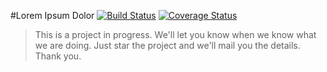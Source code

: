 #Lorem Ipsum Dolor
[![Build Status](https://travis-ci.org/andela-vdugeri/lorem-ipsum-dolor.svg?branch=master)](https://travis-ci.org/andela-vdugeri/lorem-ipsum-dolor)
[![Coverage Status](https://coveralls.io/repos/github/andela-vdugeri/lorem-ipsum-dolor/badge.svg?branch=master)](https://coveralls.io/github/andela-vdugeri/lorem-ipsum-dolor?branch=master)
>This is a project in progress. We'll let you know when we know what we are doing.
Just star the project and we'll mail you the details. Thank you.
